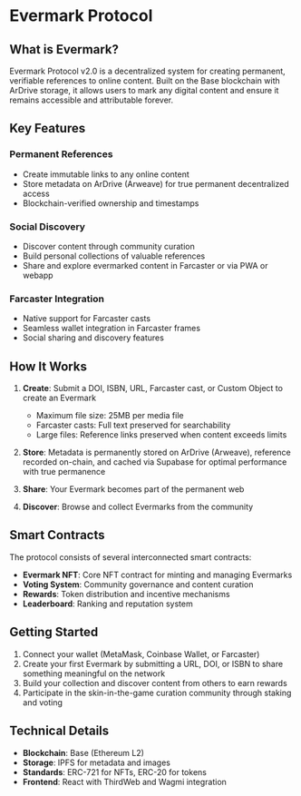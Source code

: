 # Evermark Protocol

## What is Evermark?

Evermark Protocol v2.0 is a decentralized system for creating permanent, verifiable references to online content. Built on the Base blockchain with ArDrive storage, it allows users to mark any digital content and ensure it remains accessible and attributable forever.

## Key Features

### Permanent References
- Create immutable links to any online content
- Store metadata on ArDrive (Arweave) for true permanent decentralized access
- Blockchain-verified ownership and timestamps

### Social Discovery
- Discover content through community curation
- Build personal collections of valuable references
- Share and explore evermarked content in Farcaster or via PWA or webapp

### Farcaster Integration
- Native support for Farcaster casts 
- Seamless wallet integration in Farcaster frames
- Social sharing and discovery features

## How It Works

1. **Create**: Submit a DOI, ISBN, URL, Farcaster cast, or Custom Object to create an Evermark
   - Maximum file size: 25MB per media file
   - Farcaster casts: Full text preserved for searchability
   - Large files: Reference links preserved when content exceeds limits

2. **Store**: Metadata is permanently stored on ArDrive (Arweave), reference recorded on-chain, and cached via Supabase for optimal performance with true permanence

3. **Share**: Your Evermark becomes part of the permanent web

4. **Discover**: Browse and collect Evermarks from the community

## Smart Contracts

The protocol consists of several interconnected smart contracts:

- **Evermark NFT**: Core NFT contract for minting and managing Evermarks
- **Voting System**: Community governance and content curation
- **Rewards**: Token distribution and incentive mechanisms
- **Leaderboard**: Ranking and reputation system

## Getting Started

1. Connect your wallet (MetaMask, Coinbase Wallet, or Farcaster)
2. Create your first Evermark by submitting a URL, DOI, or ISBN to share something meaningful on the network
3. Build your collection and discover content from others to earn rewards
4. Participate in the skin-in-the-game curation community through staking and voting

## Technical Details

- **Blockchain**: Base (Ethereum L2)
- **Storage**: IPFS for metadata and images
- **Standards**: ERC-721 for NFTs, ERC-20 for tokens
- **Frontend**: React with ThirdWeb and Wagmi integration
